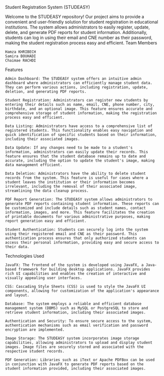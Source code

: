 Student Registration System (STUDEASY)

Welcome to the STUDEASY repository! Our project aims to provide a convenient and user-friendly solution for student registration in educational institutions. The system allows administrators to easily register, update, delete, and generate PDF reports for student information. Additionally, students can log in using their email and CNE number as their password, making the student registration process easy and efficient.
Team Members

    Hamza KHRIBECH
    Samira BOUHADI
    Chaimae RACHDI

Features

    Admin Dashboard: The STUDEASY system offers an intuitive admin dashboard where administrators can efficiently manage student data. They can perform various actions, including registration, update, deletion, and generating PDF reports.

    Student Registration: Administrators can register new students by entering their details such as name, email, CNE, phone number, city, birthdate, and an optional image. This feature ensures accurate and comprehensive storage of student information, making the registration process easy and efficient.

    Data Listing: Administrators have access to a comprehensive list of registered students. This functionality enables easy navigation and quick identification of specific students based on their information, including their associated images.

    Data Update: If any changes need to be made to a student's information, administrators can easily update their records. This feature ensures that the student database remains up to date and accurate, including the option to update the student's image, making data management efficient.

    Data Deletion: Administrators have the ability to delete student records from the system. This feature is useful for cases where a student leaves the institution or their information becomes irrelevant, including the removal of their associated image, streamlining the data cleanup process.

    PDF Report Generation: The STUDEASY system allows administrators to generate PDF reports containing student information. These reports can be customized and include details such as student names, contact information, images, and more. This feature facilitates the creation of printable documents for various administrative purposes, making report generation easy and efficient.

    Student Authentication: Students can securely log into the system using their registered email and CNE as their password. This authentication process ensures that only authorized students can access their personal information, providing easy and secure access to their data.

Technologies Used

    JavaFX: The frontend of the system is developed using JavaFX, a Java-based framework for building desktop applications. JavaFX provides rich UI capabilities and enables the creation of interactive and visually appealing user interfaces.

    CSS: Cascading Style Sheets (CSS) is used to style the JavaFX UI components, allowing for customization of the application's appearance and layout.

    Database: The system employs a reliable and efficient database management system (DBMS) such as MySQL or PostgreSQL to store and retrieve student information, including their associated images.

    Authentication and Security: To ensure secure access to the system, authentication mechanisms such as email verification and password encryption are implemented.

    Image Storage: The STUDEASY system incorporates image storage capabilities, allowing administrators to upload and display student images. Image files are securely stored and associated with the respective student records.

    PDF Generation: Libraries such as iText or Apache PDFBox can be used in conjunction with JavaFX to generate PDF reports based on the student information provided, including their associated images.
